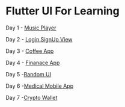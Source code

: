 # Flutter UI For Learning

Day 1 - [Music Player](https://github.com/DysonThomas/Music-Player-UI)

Day 2 - [Login SignUp View](https://github.com/DysonThomas/Login-UI)

Day 3 - [Coffee App](https://github.com/DysonThomas/CoffeeMart)

Day 4 - [Finanace App](https://github.com/DysonThomas/Finance-App)

Day 5 -[Random UI](https://github.com/DysonThomas/NFTUI)

Day 6 -[Medical Mobile App](https://github.com/DysonThomas/Medical-Mobile-App)

Day 7 -[Crypto Wallet](https://github.com/DysonThomas/crypto)
